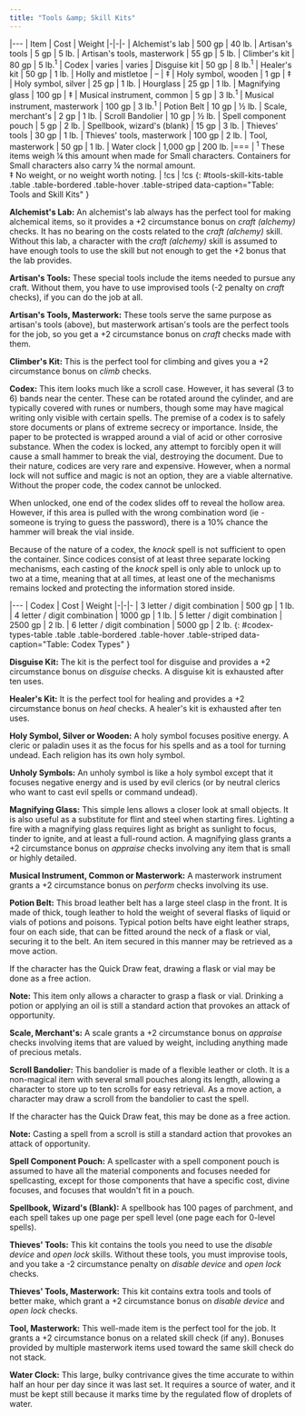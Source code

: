 ```yaml
---
title: "Tools &amp; Skill Kits"
---
```


|---
| Item | Cost | Weight
|-|-|-
| Alchemist's lab | 500 gp | 40 lb.
| Artisan's tools | 5 gp | 5 lb.
| Artisan's tools, masterwork | 55 gp | 5 lb.
| Climber's kit | 80 gp | 5 lb.<sup>1</sup>
| Codex | varies | varies
| Disguise kit | 50 gp | 8 lb.<sup>1</sup>
| Healer's kit | 50 gp | 1 lb.
| Holly and mistletoe | &ndash; | &Dagger;
| Holy symbol, wooden | 1 gp | &Dagger;
| Holy symbol, silver | 25 gp | 1 lb.
| Hourglass | 25 gp | 1 lb.
| Magnifying glass | 100 gp | &Dagger;
| Musical instrument, common | 5 gp | 3 lb.<sup>1</sup>
| Musical instrument, masterwork | 100 gp | 3 lb.<sup>1</sup>
| Potion Belt | 10 gp | &#189; lb.
| Scale, merchant's | 2 gp | 1 lb.
| Scroll Bandolier | 10 gp | &#189; lb.
| Spell component pouch | 5 gp | 2 lb.
| Spellbook, wizard's (blank) | 15 gp | 3 lb.
| Thieves' tools | 30 gp | 1 lb.
| Thieves' tools, masterwork | 100 gp | 2 lb.
| Tool, masterwork | 50 gp | 1 lb.
| Water clock | 1,000 gp | 200 lb.
|===
| <sup>1</sup> These items weigh &#188; this amount when made for Small characters. Containers for Small characters also carry &#188; the normal amount.<br>&Dagger; No weight, or no weight worth noting. | !cs | !cs
{: #tools-skill-kits-table .table .table-bordered .table-hover .table-striped data-caption="Table: Tools and Skill Kits" }

**Alchemist's Lab:** An alchemist's lab always has the perfect tool for making alchemical items, so it provides a +2 circumstance bonus on _craft (alchemy)_ checks. It has no bearing on the costs related to the _craft (alchemy)_ skill. Without this lab, a character with the _craft (alchemy)_ skill is assumed to have enough tools to use the skill but not enough to get the +2 bonus that the lab provides.

**Artisan's Tools:** These special tools include the items needed to pursue any craft. Without them, you have to use improvised tools (-2 penalty on _craft_ checks), if you can do the job at all.

**Artisan's Tools, Masterwork:** These tools serve the same purpose as artisan's tools (above), but masterwork artisan's tools are the perfect tools for the job, so you get a +2 circumstance bonus on _craft_ checks made with them.

**Climber's Kit:** This is the perfect tool for climbing and gives you a +2 circumstance bonus on _climb_ checks.

**Codex:** This item looks much like a scroll case. However, it has several (3 to 6) bands near the center. These can be rotated around the cylinder, and are typically covered with runes or numbers, though some may have magical writing only visible with certain spells. The premise of a codex is to safely store documents or plans of extreme secrecy or importance. Inside, the paper to be protected is wrapped around a vial of acid or other corrosive substance. When the codex is locked, any attempt to forcibly open it will cause a small hammer to break the vial, destroying the document. Due to their nature, codices are very rare and expensive. However, when a normal lock will not suffice and magic is not an option, they are a viable alternative. Without the proper code, the codex cannot be unlocked.

When unlocked, one end of the codex slides off to reveal the hollow area. However, if this area is pulled with the wrong combination word (ie - someone is trying to guess the password), there is a 10% chance the hammer will break the vial inside.

Because of the nature of a codex, the _knock_ spell is not sufficient to open the container. Since codices consist of at least three separate locking mechanisms, each casting of the _knock_ spell is only able to unlock up to two at a time, meaning that at all times, at least one of the mechanisms remains locked and protecting the information stored inside.

|---
| Codex | Cost | Weight
|-|-|-
| 3 letter / digit combination | 500 gp | 1 lb.
| 4 letter / digit combination | 1000 gp | 1 lb.
| 5 letter / digit combination | 2500 gp | 2 lb.
| 6 letter / digit combination | 5000 gp | 2 lb.
{: #codex-types-table .table .table-bordered .table-hover .table-striped data-caption="Table: Codex Types" }

**Disguise Kit:** The kit is the perfect tool for disguise and provides a +2 circumstance bonus on _disguise_ checks. A disguise kit is exhausted after ten uses.

**Healer's Kit:** It is the perfect tool for healing and provides a +2 circumstance bonus on _heal_ checks. A healer's kit is exhausted after ten uses.

**Holy Symbol, Silver or Wooden:** A holy symbol focuses positive energy. A cleric or paladin uses it as the focus for his spells and as a tool for turning undead. Each religion has its own holy symbol.

**Unholy Symbols:** An unholy symbol is like a holy symbol except that it focuses negative energy and is used by evil clerics (or by neutral clerics who want to cast evil spells or command undead).

**Magnifying Glass:** This simple lens allows a closer look at small objects. It is also useful as a substitute for flint and steel when starting fires. Lighting a fire with a magnifying glass requires light as bright as sunlight to focus, tinder to ignite, and at least a full-round action. A magnifying glass grants a +2 circumstance bonus on _appraise_ checks involving any item that is small or highly detailed.

**Musical Instrument, Common or Masterwork:** A masterwork instrument grants a +2 circumstance bonus on _perform_ checks involving its use.

**Potion Belt:** This broad leather belt has a large steel clasp in the front. It is made of thick, tough leather to hold the weight of several flasks of liquid or vials of potions and poisons. Typical potion belts have eight leather straps, four on each side, that can be fitted around the neck of a flask or vial, securing it to the belt. An item secured in this manner may be retrieved as a move action.

If the character has the Quick Draw feat, drawing a flask or vial may be done as a free action.

**Note:** This item only allows a character to grasp a flask or vial. Drinking a potion or applying an oil is still a standard action that provokes an attack of opportunity.

**Scale, Merchant's:** A scale grants a +2 circumstance bonus on _appraise_ checks involving items that are valued by weight, including anything made of precious metals.

**Scroll Bandolier:** This bandolier is made of a flexible leather or cloth. It is a non-magical item with several small pouches along its length, allowing a character to store up to ten scrolls for easy retrieval. As a move action, a character may draw a scroll from the bandolier to cast the spell.

If the character has the Quick Draw feat, this may be done as a free action.

**Note:** Casting a spell from a scroll is still a standard action that provokes an attack of opportunity.

**Spell Component Pouch:** A spellcaster with a spell component pouch is assumed to have all the material components and focuses needed for spellcasting, except for those components that have a specific cost, divine focuses, and focuses that wouldn't fit in a pouch.

**Spellbook, Wizard's (Blank):** A spellbook has 100 pages of parchment, and each spell takes up one page per spell level (one page each for 0-level spells).

**Thieves' Tools:** This kit contains the tools you need to use the _disable device_ and _open lock_ skills. Without these tools, you must improvise tools, and you take a -2 circumstance penalty on _disable device_ and _open lock_ checks.

**Thieves' Tools, Masterwork:** This kit contains extra tools and tools of better make, which grant a +2 circumstance bonus on _disable device_ and _open lock_ checks.

**Tool, Masterwork:** This well-made item is the perfect tool for the job. It grants a +2 circumstance bonus on a related skill check (if any). Bonuses provided by multiple masterwork items used toward the same skill check do not stack.

**Water Clock:** This large, bulky contrivance gives the time accurate to within half an hour per day since it was last set. It requires a source of water, and it must be kept still because it marks time by the regulated flow of droplets of water.

